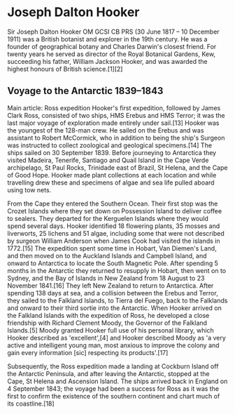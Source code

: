 <param ve-config
       title="Joseph Dalton Hooker"
       author="Christina Hourigan"
       layout="vertical">

# Joseph Dalton Hooker

Sir Joseph Dalton Hooker OM GCSI CB PRS (30 June 1817 – 10 December 1911) was a British botanist and explorer in the 19th century. He was a founder of geographical botany and Charles Darwin's closest friend. For twenty years he served as director of the Royal Botanical Gardens, Kew, succeeding his father, William Jackson Hooker, and was awarded the highest honours of British science.[1][2]

## Voyage to the Antarctic 1839–1843
Main article: Ross expedition
Hooker's first expedition, followed by James Clark Ross, consisted of two ships, HMS Erebus and HMS Terror; it was the last major voyage of exploration made entirely under sail.[13] Hooker was the youngest of the 128-man crew. He sailed on the Erebus and was assistant to Robert McCormick, who in addition to being the ship's Surgeon was instructed to collect zoological and geological specimens.[14] The ships sailed on 30 September 1839. Before journeying to Antarctica they visited Madeira, Tenerife, Santiago and Quail Island in the Cape Verde archipelago, St Paul Rocks, Trinidade east of Brazil, St Helena, and the Cape of Good Hope. Hooker made plant collections at each location and while travelling drew these and specimens of algae and sea life pulled aboard using tow nets.

From the Cape they entered the Southern Ocean. Their first stop was the Crozet Islands where they set down on Possession Island to deliver coffee to sealers. They departed for the Kerguelen Islands where they would spend several days. Hooker identified 18 flowering plants, 35 mosses and liverworts, 25 lichens and 51 algae, including some that were not described by surgeon William Anderson when James Cook had visited the islands in 1772.[15] The expedition spent some time in Hobart, Van Diemen's Land, and then moved on to the Auckland Islands and Campbell Island, and onward to Antarctica to locate the South Magnetic Pole. After spending 5 months in the Antarctic they returned to resupply in Hobart, then went on to Sydney, and the Bay of Islands in New Zealand from 18 August to 23 November 1841.[16] They left New Zealand to return to Antarctica. After spending 138 days at sea, and a collision between the Erebus and Terror, they sailed to the Falkland Islands, to Tierra del Fuego, back to the Falklands and onward to their third sortie into the Antarctic. When Hooker arrived on the Falkland Islands with the expedition of Ross, he developed a close friendship with Richard Clement Moody, the Governor of the Falkland Islands.[5] Moody granted Hooker full use of his personal library, which Hooker described as 'excellent',[4] and Hooker described Moody as 'a very active and intelligent young man, most anxious to improve the colony and gain every information [sic] respecting its products'.[17]

Subsequently, the Ross expedition made a landing at Cockburn Island off the Antarctic Peninsula, and after leaving the Antarctic, stopped at the Cape, St Helena and Ascension Island. The ships arrived back in England on 4 September 1843; the voyage had been a success for Ross as it was the first to confirm the existence of the southern continent and chart much of its coastline.[18]

